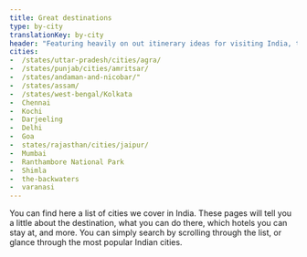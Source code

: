 ```yaml
---
title: Great destinations
type: by-city
translationKey: by-city
header: "Featuring heavily on out itinerary ideas for visiting India, these places are destintionas that we know prove consistently popular with our travellers. How you choose to include them in your trip can be tailored into a route that best suits your preferences."
cities: 
-  /states/uttar-pradesh/cities/agra/
-  /states/punjab/cities/amritsar/
-  /states/andaman-and-nicobar/"
-  /states/assam/
-  /states/west-bengal/Kolkata
-  Chennai
-  Kochi
-  Darjeeling
-  Delhi
-  Goa
-  states/rajasthan/cities/jaipur/
-  Mumbai
-  Ranthambore National Park
-  Shimla
-  the-backwaters
-  varanasi
---
```


You can find here a list of cities we cover in India. These pages will tell you a little about the destination, what you can do there, which hotels you can stay at, and more. You can simply search by scrolling through the list, or glance through the most popular Indian cities.


